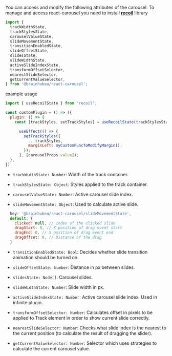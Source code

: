 You can access and modify the following attributes of the carousel. To manage and access react-carousel you need to install [**recoil**](https://recoiljs.org/docs/introduction/getting-started) library

```js
import {
  trackWidthState,
  trackStylesState,
  carouselValueState,
  slideMovementState,
  transitionEnabledState,
  slideOffsetState,
  slidesState,
  slideWidthState,
  activeSlideIndexState,
  transformOffsetSelector,
  nearestSlideSelector,
  getCurrentValueSelector,
} from '@brainhubeu/react-carousel';
```

example usage
```js
import { useRecoilState } from 'recoil';

const customPlugin = () => ({
  plugin: () => {
    const [trackStyles, setTrackStyles] = useRecoilState(trackStylesState);

      useEffect(() => {
        setTrackStyles({
          ...trackStyles,
          marginLeft: myCustomFuncToModifyMargin(),
        });
      }, [carouselProps.value]);
  },
})
```

* ```trackWidthState: Number```: Width of the track container.

* ```trackStylesState: Object```: Styles applied to the track container.

* ```carouselValueState: Number```: Active carousel slide index.

* ```slideMovementState: Object```: Used to calculate active slide.

```js
  key: '@brainhubeu/react-carousel/slideMovementState',
  default: {
    clicked: null, // index of the clicked slide
    dragStart: 0, // X position of drag event start
    dragEnd: 0, // X position of drag event end
    dragOffset: 0, // Distance of the drag
  }
```

* ```transitionEnabledState: Bool```: Decides whether slide transition animation should be turned on.

* ```slideOffsetState: Number```: Distance in px between slides.

* ```slidesState: Node[]```: Carousel slides.

* ```slideWidthState: Number```: Slide width in px.

* ```activeSlideIndexState: Number```: Active carousel slide index. Used in infinite plugin.

* ```transformOffsetSelector: Number```: Calculates offset in pixels to be applied to Track element in order to show current slide correctly.

* ```nearestSlideSelector: Number```: Checks what slide index is the nearest to the current position (to calculate the result of dragging the slider).

* ```getCurrentValueSelector: Number```: Selector which uses strategies to calculate the current carousel value.



